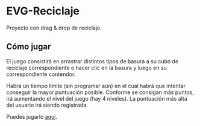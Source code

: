 # EVG-Reciclaje

Proyecto con drag &amp; drop de reciclaje.

## Cómo jugar

El juego consistirá en arrastrar distintos tipos de basura a su cubo de reciclaje correspondiente 
o hacer clic en la basura y luego en su correspondiente contendor.

Habrá un tiempo límite (sin programar aún) en el cual habrá que intentar conseguir la mayor puntuación posible.
Conforme se consigan más puntos, irá aumentando el nivel del juego (hay 4 niveles). La puntuación más alta del usuario
irá siendo registrada.

Puedes jugarlo [aquí](https://mrluisc15.github.io/EVGReciclaje/).
